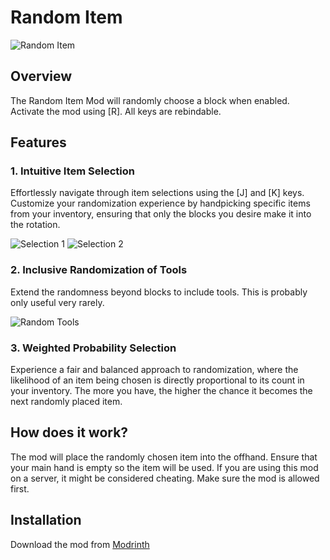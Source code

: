 # Random Item

![Random Item](https://cdn.modrinth.com/data/JOTfJR7m/images/1492395713139ca12cc7c8e476676a7da1da6a9b.png)

## Overview

The Random Item Mod will randomly choose a block when enabled. Activate the mod using [R]. All keys are rebindable.

## Features

### 1. Intuitive Item Selection

Effortlessly navigate through item selections using the [J] and [K] keys. Customize your randomization experience by handpicking specific items from your inventory, ensuring that only the blocks you desire make it into the rotation.

![Selection 1](https://cdn.modrinth.com/data/JOTfJR7m/images/8df7e761a3b7f751566e3af55f7805f0b4d52221.png)
![Selection 2](https://cdn.modrinth.com/data/JOTfJR7m/images/301ff80dffa0d8bed7dcec32b7454d503915227a.png)

### 2. Inclusive Randomization of Tools

Extend the randomness beyond blocks to include tools. This is probably only useful very rarely.

![Random Tools](https://cdn.modrinth.com/data/JOTfJR7m/images/da3eba8220d82765ffc7b97c2b21ab590dd9e0b3.webp)

### 3. Weighted Probability Selection

Experience a fair and balanced approach to randomization, where the likelihood of an item being chosen is directly proportional to its count in your inventory. The more you have, the higher the chance it becomes the next randomly placed item.

## How does it work?
The mod will place the randomly chosen item into the offhand. Ensure that your main hand is empty so the item will be used. If you are using this mod on a server, it might be considered cheating. Make sure the mod is allowed first.


## Installation
Download the mod from [Modrinth](https://modrinth.com/mod/random-item-block)
